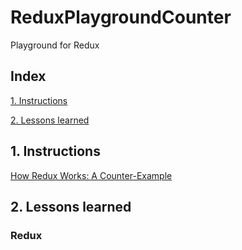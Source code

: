# ReduxPlaygroundCounter
Playground for Redux


## Index

[1. Instructions](#1-instructions/) 

[2. Lessons learned](#2-lessons-learned)



## 1. Instructions
[How Redux Works: A Counter-Example](https://daveceddia.com/how-does-redux-work/)  


## 2. Lessons learned
### Redux